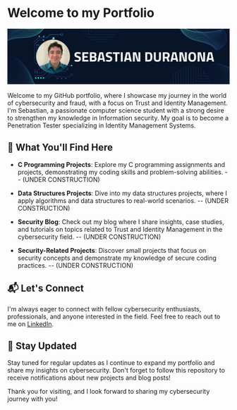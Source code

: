 # Welcome to my Portfolio

![Profile Banner](Github_banner.png)

Welcome to my GitHub portfolio, where I showcase my journey in the world of cybersecurity and fraud, with a focus on Trust and Identity Management. I'm Sebastian, a passionate computer science student with a strong desire to strengthen my knowledge in Information security. My goal is to become a Penetration Tester specializing in Identity Management Systems. 

## 🚀 What You'll Find Here

- **C Programming Projects**: Explore my C programming assignments and projects, demonstrating my coding skills and problem-solving abilities. -- (UNDER CONSTRUCTION)

- **Data Structures Projects**: Dive into my data structures projects, where I apply algorithms and data structures to real-world scenarios. -- (UNDER CONSTRUCTION) 

- **Security Blog**: Check out my blog where I share insights, case studies, and tutorials on topics related to Trust and Identity Management in the cybersecurity field. -- (UNDER CONSTRUCTION)

- **Security-Related Projects**: Discover small projects that focus on security concepts and demonstrate my knowledge of secure coding practices. -- (UNDER CONSTRUCTION)

## 📬 Let's Connect

I'm always eager to connect with fellow cybersecurity enthusiasts, professionals, and anyone interested in the field. Feel free to reach out to me on [LinkedIn](https://www.linkedin.com/in/sebastian-gomez-duranona-46bb87185/).

## 🌱 Stay Updated

Stay tuned for regular updates as I continue to expand my portfolio and share my insights on cybersecurity. Don't forget to follow this repository to receive notifications about new projects and blog posts!

Thank you for visiting, and I look forward to sharing my cybersecurity journey with you!

